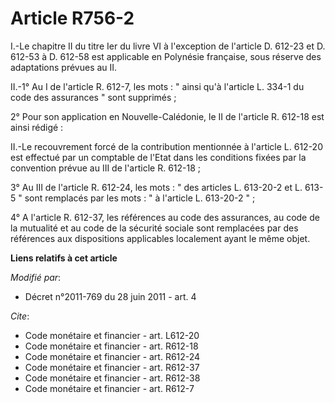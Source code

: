 # Article R756-2

I.-Le chapitre II du titre Ier du livre VI à l'exception de l'article D. 612-23 et D. 612-53 à D. 612-58 est applicable en
Polynésie française, sous réserve des adaptations prévues au II. 

II.-1° Au I de l'article R. 612-7, les mots : " ainsi qu'à l'article L. 334-1 du code des assurances " sont supprimés ; 

2° Pour son application en Nouvelle-Calédonie, le II de l'article R. 612-18 est ainsi rédigé : 

II.-Le recouvrement forcé de la contribution mentionnée à l'article L. 612-20 est effectué par un comptable de l'Etat dans
les conditions fixées par la convention prévue au III de l'article R. 612-18 ; 

3° Au III de l'article R. 612-24, les mots : " des articles L. 613-20-2 et L. 613-5 " sont remplacés par les mots : " à
l'article L. 613-20-2 " ; 

4° A l'article R. 612-37, les références au code des assurances, au code de la mutualité et au code de la sécurité sociale
sont remplacées par des références aux dispositions applicables localement ayant le même objet.

**Liens relatifs à cet article**

_Modifié par_:

  - Décret n°2011-769 du 28 juin 2011 - art. 4

_Cite_:

  - Code monétaire et financier - art. L612-20
  - Code monétaire et financier - art. R612-18
  - Code monétaire et financier - art. R612-24
  - Code monétaire et financier - art. R612-37
  - Code monétaire et financier - art. R612-38
  - Code monétaire et financier - art. R612-7
